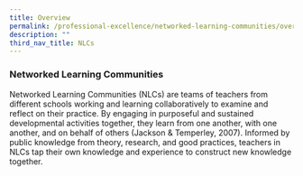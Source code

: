 ```yaml
---
title: Overview
permalink: /professional-excellence/networked-learning-communities/overview/
description: ""
third_nav_title: NLCs
---
```





### Networked Learning Communities

Networked Learning Communities (NLCs) are teams of teachers from different schools working and learning collaboratively to examine and reflect on their practice. By engaging in purposeful and sustained developmental activities together, they learn from one another, with one another, and on behalf of others (Jackson & Temperley, 2007). Informed by public knowledge from theory, research, and good practices, teachers in NLCs tap their own knowledge and experience to construct new knowledge together.